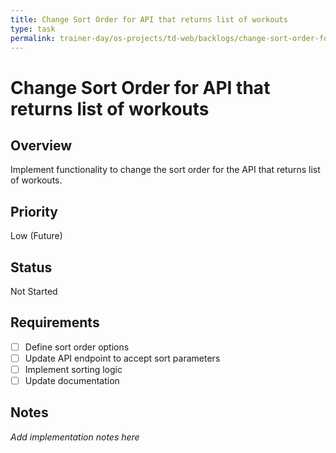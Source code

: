 ```yaml
---
title: Change Sort Order for API that returns list of workouts
type: task
permalink: trainer-day/os-projects/td-web/backlogs/change-sort-order-for-api-that-returns-list-of-workouts
---
```


# Change Sort Order for API that returns list of workouts

## Overview
Implement functionality to change the sort order for the API that returns list of workouts.

## Priority
Low (Future)

## Status
Not Started

## Requirements
- [ ] Define sort order options
- [ ] Update API endpoint to accept sort parameters
- [ ] Implement sorting logic
- [ ] Update documentation

## Notes
_Add implementation notes here_